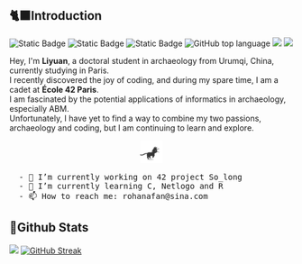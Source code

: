 ## 🐈‍⬛​Introduction 
![Static Badge](https://img.shields.io/badge/你好！-8f61b5) ![Static Badge](https://img.shields.io/badge/Bienvenue!-8e6fa6) ![Static Badge](https://img.shields.io/badge/Terve!-9781b1) ![GitHub top language](https://img.shields.io/github/languages/top/Liyuan701/Liyuan701) ![](https://visitor-badge.lithub.cc/badge?page_id=github.com/Liyuan701)
![](https://visitor-badge.glitch.me/badge?page_id=Liyuan701.Liyuan701) 

Hey, I'm **Liyuan**, a doctoral student in archaeology from Urumqi, China, currently studying in Paris.<br>
I recently discovered the joy of coding, and during my spare time, I am a cadet at **École 42 Paris**.<br>
I am fascinated by the potential applications of informatics in archaeology, especially ABM.<br>
Unfortunately, I have yet to find a way to combine my two passions, archaeology and coding, but I am continuing to learn and explore.<be>

<div align="center">
 <img src="https://github.com/Liyuan701/Liyuan701/blob/main/asset/cat.gif" height="40" />
 </div>

<!-- <picture>
 <source media="(prefers-color-scheme: dark)" srcset="YOUR-DARKMODE-IMAGE">
 <source media="(prefers-color-scheme: light)" srcset="YOUR-LIGHTMODE-IMAGE">
 <img alt="YOUR-ALT-TEXT" src="YOUR-DEFAULT-IMAGE">
</picture> -->
<pre>
  - 🔭 I’m currently working on 42 project So_long
  - 🌱 I’m currently learning C, Netlogo and R
  - 📫 How to reach me: rohanafan@sina.com
</pre>
## 👀Github Stats  
<img height="180em" src="https://github-readme-stats.vercel.app/api/top-langs/?username=Liyuan701&layout=compact&langs_count=8"/> [![GitHub Streak](https://streak-stats.demolab.com/?user=Liyuan701)](https://git.io/streak-stats)
